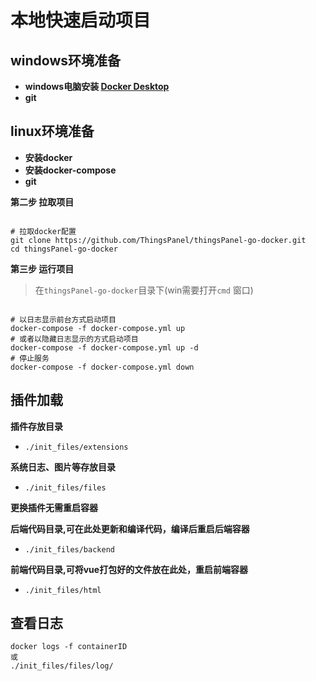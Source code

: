 # 本地快速启动项目

## windows环境准备
- **windows电脑安装 [Docker Desktop](https://www.docker.com/products/docker-desktop)**
- **git**
## linux环境准备
- **安装docker**
- **安装docker-compose**
- **git**

**第二步 拉取项目**

```

# 拉取docker配置
git clone https://github.com/ThingsPanel/thingsPanel-go-docker.git
cd thingsPanel-go-docker
```


**第三步 运行项目**

> 在`thingsPanel-go-docker`目录下(win需要打开`cmd` 窗口)

```

# 以日志显示前台方式启动项目
docker-compose -f docker-compose.yml up
# 或者以隐藏日志显示的方式启动项目
docker-compose -f docker-compose.yml up -d
# 停止服务
docker-compose -f docker-compose.yml down
```


## 插件加载

**插件存放目录**

- `./init_files/extensions`

**系统日志、图片等存放目录**

- `./init_files/files`

**更换插件无需重启容器**

**后端代码目录,可在此处更新和编译代码，编译后重启后端容器**

- `./init_files/backend`

**前端代码目录,可将vue打包好的文件放在此处，重启前端容器**

- `./init_files/html`

## 查看日志

```
docker logs -f containerID
或
./init_files/files/log/
```

